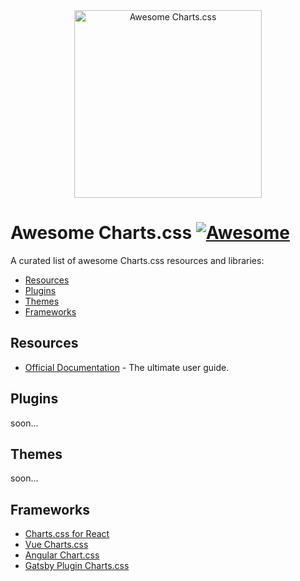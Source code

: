 <div align="center">
    <img width="300" src="https://chartscss.org/assets/img/logo-animation.svg" alt="Awesome Charts.css">
</div>

# Awesome Charts.css [![Awesome](https://cdn.rawgit.com/sindresorhus/awesome/d7305f38d29fed78fa85652e3a63e154dd8e8829/media/badge.svg)](https://github.com/sindresorhus/awesome)

A curated list of awesome Charts.css resources and libraries:

- [Resources](#resources)
- [Plugins](#plugins)
- [Themes](#themes)
- [Frameworks](#frameworks)

## Resources

- [Official Documentation](https://chartscss.org/docs/) - The ultimate user guide.

## Plugins

soon...

## Themes

soon...

## Frameworks

* [Charts.css for React](https://github.com/hollanddd/charts-css-react)
* [Vue Charts.css](https://github.com/Vue-Charts-CSS/vue.charts.css)
* [Angular Chart.css](https://github.com/karlgodtliebsen/chart-css-angular)
* [Gatsby Plugin Charts.css](https://github.com/PaulieScanlon/gatsby-plugin-charts-css)
